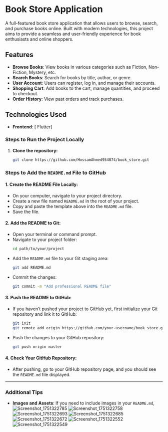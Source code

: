 # Book Store Application

A full-featured book store application that allows users to browse, search, and purchase books online. Built with modern technologies, this project aims to provide a seamless and user-friendly experience for book enthusiasts and online shoppers.

## Features

- **Browse Books**: View books in various categories such as Fiction, Non-Fiction, Mystery, etc.
- **Search Books**: Search for books by title, author, or genre.
- **User Account**: Users can register, log in, and manage their accounts.
- **Shopping Cart**: Add books to the cart, manage quantities, and proceed to checkout.
- **Order History**: View past orders and track purchases.

## Technologies Used

- **Frontend**: [ Flutter]


### Steps to Run the Project Locally

1. **Clone the repository:**
   ```bash
   git clone https://github.com/HossamAhmed954074/book_store.git

### Steps to Add the `README.md` File to GitHub

#### 1. **Create the README File Locally**:
   - On your computer, navigate to your project directory.
   - Create a new file named `README.md` in the root of your project.
   - Copy and paste the template above into the `README.md` file.
   - Save the file.

#### 2. **Add the README to Git**:
   - Open your terminal or command prompt.
   - Navigate to your project folder:
     ```bash
     cd path/to/your/project
     ```
   - Add the `README.md` file to your Git staging area:
     ```bash
     git add README.md
     ```
   - Commit the changes:
     ```bash
     git commit -m "Add professional README file"
     ```

#### 3. **Push the README to GitHub**:
   - If you haven’t pushed your project to GitHub yet, first initialize your Git repository and link it to GitHub:
     ```bash
     git init
     git remote add origin https://github.com/your-username/book_store.git
     ```
   - Push the changes to your GitHub repository:
     ```bash
     git push origin master
     ```

#### 4. **Check Your GitHub Repository**:
   - After pushing, go to your GitHub repository page, and you should see the `README.md` file displayed.

---

### Additional Tips

- **Images and Assets**: If you need to include images in your `README.md`,
![Screenshot_1751322785](https://github.com/user-attachments/assets/a06c4752-9bc8-48c3-a7ec-994e5b4e8cd8)
![Screenshot_1751322758](https://github.com/user-attachments/assets/df130166-75cc-448a-8a3b-eb9fcde7ef06)
![Screenshot_1751322693](https://github.com/user-attachments/assets/597e830b-c69c-47c3-b016-dde289aa6c7c)
![Screenshot_1751322685](https://github.com/user-attachments/assets/864f11ad-bd60-4ff5-a912-5953a27e9bd7)
![Screenshot_1751322672](https://github.com/user-attachments/assets/b33922e5-c63d-4b47-b380-12a6fb158039)
![Screenshot_1751322552](https://github.com/user-attachments/assets/c47cb5e2-0d9c-4cb9-b889-286e35fc2f3f)
![Screenshot_1751322549](https://github.com/user-attachments/assets/657ca48a-dc0d-40b6-a7be-6e7b277c3ce8)

